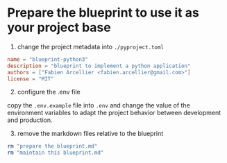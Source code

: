 # Prepare the blueprint to use it as your project base

1. change the project metadata into `./pyproject.toml`

```toml
name = "blueprint-python3"
description = "blueprint to implement a python application"
authors = ["Fabien Arcellier <fabien.arcellier@gmail.com>"]
license = "MIT"
```

2. configure the .env file

copy the `.env.example` file into `.env` and change the value of the environment variables to adapt the project behavior between development and production.

3. remove the markdown files relative to the blueprint

```bash
rm "prepare the blueprint.md" 
rm "maintain this blueprint.md"
```
